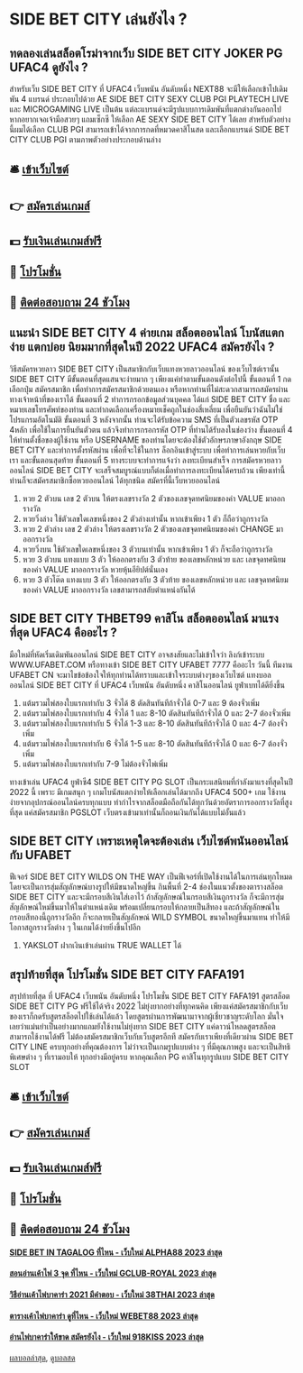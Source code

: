 # SIDE BET CITY เล่นยังไง ?
## ทดลองเล่นสล็อตโรม่าจากเว็บ SIDE BET CITY JOKER PG UFAC4 ดูยังไง ?
สำหรับเว็บ SIDE BET CITY ที่ UFAC4 เว็บพนัน อันดับหนึ่ง NEXT88 จะมีให้เลือกเข้าไปเดิมพัน 4 แบรนด์ ประกอบไปด้วย AE SIDE BET CITY SEXY CLUB PGI PLAYTECH LIVE และ MICROGAMING LIVE เป็นต้น แต่ละแบรนด์จะมีรูปแบบการเดิมพันที่แตกต่างกันออกไป หากอยากเจอเจ้ามือสวยๆ แถมเซ็กซี ให้เลือก AE SEXY SIDE BET CITY ได้เลย สำหรับตัวอย่างนี้ผมได้เลือก CLUB PGI สามารถเข้าได้จากการกดที่หมวดคาสิโนสด และเลือกแบรนด์ SIDE BET CITY CLUB PGI ตามภาพตัวอย่างประกอบด้านล่าง

## 🛎 [เข้าเว็บไซต์](https://bit.ly/3SdLNi2)
## 👉 [สมัครเล่นเกมส์](https://bit.ly/3SdLNi2)
## 💵 [รับเงินเล่นเกมส์ฟรี](https://bit.ly/3dyRKHj)
## 👑 [โปรโมชั่น](https://bit.ly/3dyRKHj)
## 📱 [ติดต่อสอบถาม 24 ชัวโมง](https://bit.ly/3dyRKHj)

## แนะนำ SIDE BET CITY 4 ค่ายเกม สล็อตออนไลน์ โบนัสแตกง่าย แตกบ่อย นิยมมากที่สุดในปี 2022 UFAC4 สมัครยังไง ?
วิธีสมัครหวยลาว SIDE BET CITY เป็นสมาชิกกับเว็บแทงหวยลาวออนไลน์ ของเว็บไซต์เรานั้น SIDE BET CITY มีขั้นตอนที่สุดแสนจะง่ายมาก ๆ เพียงแค่ทำตามขั้นตอนดังต่อไปนี้ ขั้นตอนที่ 1 กดเลือกปุ่ม สมัครสมาชิก เพื่อทำการสมัครสมาชิกด้วยตนเอง หรือหากท่านที่ไม่สะดวกสามารถสมัครผ่านทางเจ้าหน้าที่ของเราได้ ขั้นตอนที่ 2 ทำการกรอกข้อมูลส่วนบุคคล ได้แก่ SIDE BET CITY ชื่อ และ หมายเลขโทรศัพท์ของท่าน และทำกดเลือกเครื่องหมายเช็คถูกในช่องสี่เหลี่ยม เพื่อยืนยันว่าฉันไม่ใช่โปรแกรมอัตโนมัติ ขั้นตอนที่ 3 หลังจากนั้น ท่านจะได้รับข้อความ SMS ที่เป็นตัวเลขรหัส OTP 4หลัก เพื่อใช้ในการยืนยันตัวตน แล้วจึงทำการกรอกรหัส OTP ที่ท่านได้รับลงในช่องว่าง ขั้นตอนที่ 4 ให้ท่านตั้งชื่อของผู้ใช้งาน หรือ USERNAME ของท่านโดยจะต้องใช้ตัวอักษรภาษาอังกฤษ SIDE BET CITY และทำการตั้งรหัสผ่าน เพื่อที่จะใช้ในการ ล็อกอินเข้าสู่ระบบ เพื่อทำการเล่นหวยกับเว็บเรา และขั้นตอนสุดท้าย ขั้นตอนที่ 5 ทางระบบจะทำการแจ้งว่า ลงทะเบียนสำเร็จ การสมัครหวยลาวออนไลน์ SIDE BET CITY จะเสร็จสมบูรณ์แบบก็ต่อเมื่อทำการลงทะเบียนได้ครบถ้วน เพียงเท่านี้ท่านก็จะสมัครสมาชิกซื้อหวยออนไลน์ ได้ทุกชนิด สมัครที่นี้เว็บหวยออนไลน์
1. หวย 2 ตัวบน เลข 2 ตัวบน ให้ตรงเลขรางวัล 2 ตัวของเลขจุดทศนิยมของค่า VALUE มาออกรางวัล
2. หวยวิ่งล่าง ใช้ตัวเลขใดเลขหนึ่งของ 2 ตัวล่างเท่านั้น หากเข้าเพียง 1 ตัว ก็ถือว่าถูกรางวัล
3. หวย 2 ตัวล่าง เลข 2 ตัวล่าง ให้ตรงเลขรางวัล 2 ตัวของเลขจุดทศนิยมของค่า CHANGE มาออกรางวัล
4. หวยวิ่งบน ใช้ตัวเลขใดเลขหนึ่งของ 3 ตัวบนเท่านั้น หากเข้าเพียง 1 ตัว ก็จะถือว่าถูกรางวัล
5. หวย 3 ตัวบน แทงแบบ 3 ตัว ให้ออกตรงกับ 3 ตัวท้าย ของเลขหลักหน่วย และ เลขจุดทศนิยมของค่า VALUE มาออกรางวัล หวยหุ้นอียิปต์นั่นเอง
6. หวย 3 ตัวโต๊ด แทงแบบ 3 ตัว ให้ออกตรงกับ 3 ตัวท้าย ของเลขหลักหน่วย และ เลขจุดทศนิยมของค่า VALUE มาออกรางวัล เลขสามารถสลับตำแหน่งกันได้

## SIDE BET CITY THBET99 คาสิโน สล็อตออนไลน์ มาแรงที่สุด UFAC4 คืออะไร ?
มือใหม่ที่หัดเริ่มเดิมพันออนไลน์ SIDE BET CITY อาจสงสัยและไม่เข้าใจว่า ลิงก์เข้าระบบ WWW.UFABET.COM หรือทางเข้า SIDE BET CITY UFABET 7777 คืออะไร วันนี้ ทีมงาน UFABET CN จะมาไขข้อข้องใจให้ทุกท่านได้ทราบและเข้าใจระบบต่างๆของเว็บไซต์ แทงบอลออนไลน์ SIDE BET CITY ที่ UFAC4 เว็บพนัน อันดับหนึ่ง คาสิโนออนไลน์ ยูฟ่าเบทได้ดียิ่งขึ้น
1. แต้มรวมไพ่สองใบแรกเท่ากับ 3 จั่วได้ 8 ตัดสินทันทีถ้าจั่วได้ 0-7 และ 9 ต้องจั่วเพิ่ม
2. แต้มรวมไพ่สองใบแรกเท่ากับ 4 จั่วได้ 1 และ 8-10 ตัดสินทันทีถ้าจั่วได้ 0 และ 2-7 ต้องจั่วเพิ่ม
3. แต้มรวมไพ่สองใบแรกเท่ากับ 5 จั่วได้ 1-3 และ 8-10 ตัดสินทันทีถ้าจั่วได้ 0 และ 4-7 ต้องจั่วเพิ่ม
4. แต้มรวมไพ่สองใบแรกเท่ากับ 6 จั่วได้ 1-5 และ 8-10 ตัดสินทันทีถ้าจั่วได้ 0 และ 6-7 ต้องจั่วเพิ่ม
5. แต้มรวมไพ่สองใบแรกเท่ากับ 7-9 ไม่ต้องจั่วไพ่เพิ่ม

ทางเข้าเล่น UFAC4 ยูฟ่าซี4 SIDE BET CITY PG SLOT เป็นกระแสนิยมที่กำลังมาแรงที่สุดในปี 2022 นี้ เพราะ มีเกมสนุก ๆ เกมโบนัสแตกง่ายให้เลือกเล่นได้มากถึง UFAC4 500+ เกม ใช้งานง่ายจากอุปกรณ์ออนไลน์ครบทุกแบบ ทำกำไรจากสล็อตมือถือกันได้ทุกวันด้วยอัตราการออกรางวัลที่สูงที่สุด แค่สมัครสมาชิก PGSLOT เว็บตรงเข้ามาเท่านั้นก็ถอนเงินกันได้แบบไม่อั้นแล้ว

## SIDE BET CITY เพราะเหตุใดจะต้องเล่น เว็บไซต์พนันออนไลน์ กับ UFABET
ฟีเจอร์ SIDE BET CITY WILDS ON THE WAY เป็นฟีเจอร์ที่เปิดใช้งานได้ในการเล่นทุกโหมด โดยจะเป็นการสุ่มสัญลักษณ์บางรูปให้มีขนาดใหญ่ขึ้น กินพื้นที่ 2-4 ช่องในแนวตั้งของตารางสล็อต SIDE BET CITY และจะมีกรอบสีเงินใส่เอาไว้ ถ้าสัญลักษณ์ในกรอบสีเงินถูกรางวัล ก็จะมีการสุ่มสัญลักษณ์ใหม่ขึ้นมาให้ในตำแหน่งเดิม พร้อมเปลี่ยนกรอบให้กลายเป็นสีทอง และถ้าสัญลักษณ์ในกรอบสีทองนี้ถูกรางวัลอีก ก็จะกลายเป็นสัญลักษณ์ WILD SYMBOL ขนาดใหญ่ขึ้นมาแทน ทำให้มีโอกาสถูกรางวัลต่าง ๆ ในเกมได้ง่ายยิ่งขึ้นไปอีก
1. YAKSLOT ฝากเงินเข้าเล่นผ่าน TRUE WALLET ได้

## สรุปท้ายที่สุด โปรโมชั่น SIDE BET CITY FAFA191
สรุปท้ายที่สุด ที่ UFAC4 เว็บพนัน อันดับหนึ่ง โปรโมชั่น SIDE BET CITY FAFA191 สูตรสล็อต SIDE BET CITY PG ฟรีใช้ได้จริง 2022 ไม่ยุ่งยากอย่างที่ทุกคนคิด เพียงแค่สมัครสมาชิกกับเว็บของเราก็กดรับสูตรสล็อตไปใช้เล่นได้แล้ว โดยสูตรผ่านการพัฒนามาจากผู้เชี่ยวชาญระดับโลก มั่นใจเลยว่าแม่นยำเป็นอย่างมากแถมยังใช้งานไม่ยุ่งยาก SIDE BET CITY แค่ดาวน์โหลดสูตรสล็อต สามารถใช้งานได้ฟรี ไม่ต้องสมัครสมาชิกเว็บกับเว็บสูตรอีกที สมัครกับเราเพียงที่เดียวผ่าน SIDE BET CITY LINE ครบทุกอย่างที่คุณต้องการ ไม่ว่าจะเป็นเกมรูปแบบต่าง ๆ ที่มีคุณภาพสูง และจะเป็นสิทธิพิเศษต่าง ๆ ที่เรามอบให้ ทุกอย่างมีอยู่ครบ หากคุณเลือก PG คาสิโนทุกรูปแบบ SIDE BET CITY SLOT

## 🛎 [เข้าเว็บไซต์](https://bit.ly/3SdLNi2)
## 👉 [สมัครเล่นเกมส์](https://bit.ly/3SdLNi2)
## 💵 [รับเงินเล่นเกมส์ฟรี](https://bit.ly/3dyRKHj)
## 👑 [โปรโมชั่น](https://bit.ly/3dyRKHj)
## 📱 [ติดต่อสอบถาม 24 ชัวโมง](https://bit.ly/3dyRKHj)

#### [SIDE BET IN TAGALOG ที่ไหน - เว็บใหม่ ALPHA88 2023 ล่าสุด](https://atom.io/themes/side%20bet%20in%20tagalog%20ที่ไหน%20-%20เว็บใหม่%20alpha88%202023%20ล่าสุด)
#### [สอนอ่านเค้าไพ่ 3 จุด ที่ไหน - เว็บใหม่ GCLUB-ROYAL 2023 ล่าสุด](https://atom.io/themes/สอนอ่านเค้าไพ่%203%20จุด%20ที่ไหน%20-%20เว็บใหม่%20gclub-royal%202023%20ล่าสุด)
#### [วิธีอ่านเค้าไพ่บาคาร่า 2021 มีคำตอบ - เว็บใหม่ 38THAI 2023 ล่าสุด](https://atom.io/themes/วิธีอ่านเค้าไพ่บาคาร่า%202021%20มีคำตอบ%20-%20เว็บใหม่%2038thai%202023%20ล่าสุด)
#### [ตารางเค้าไพ่บาคาร่า ดูที่ไหน - เว็บใหม่ WEBET88 2023 ล่าสุด](https://atom.io/themes/ตารางเค้าไพ่บาคาร่า%20ดูที่ไหน%20-%20เว็บใหม่%20webet88%202023%20ล่าสุด)
#### [อ่านไพ่บาคาร่าให้ขาด สมัครยังไง - เว็บใหม่ 918KISS 2023 ล่าสุด](https://atom.io/themes/อ่านไพ่บาคาร่าให้ขาด%20สมัครยังไง%20-%20เว็บใหม่%20918kiss%202023%20ล่าสุด)

[ผลบอลล่าสุด](https://siamsport.tv "ผลบอลล่าสุด"), [ดูบอลสด](https://siamsport.tv/ดูบอลสด "ดูบอลสด")